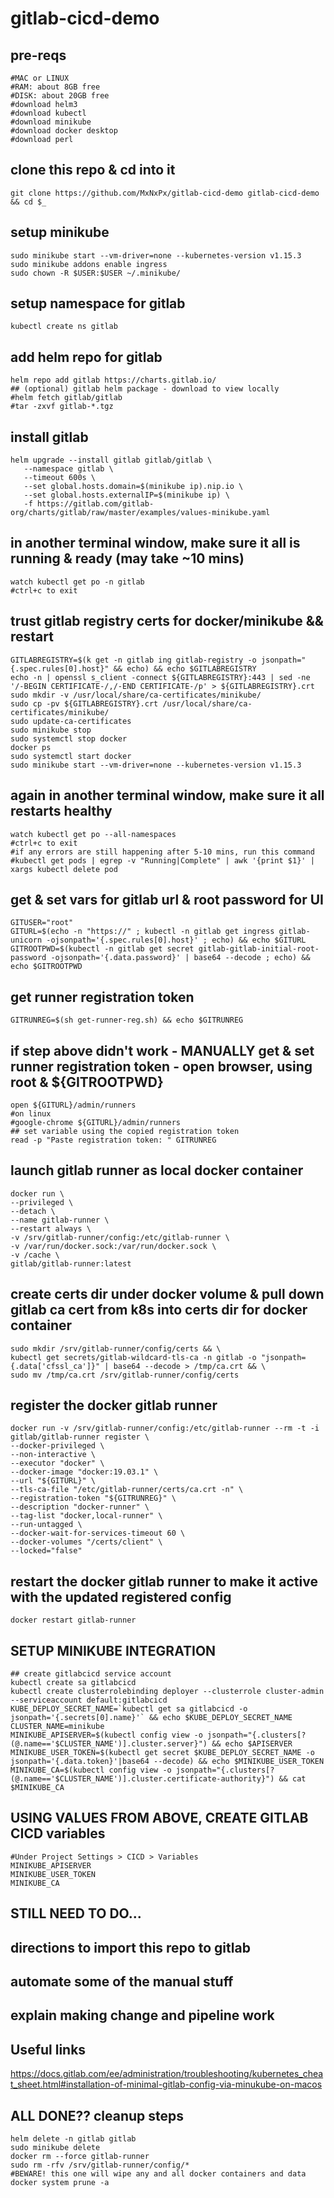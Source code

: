 # gitlab-cicd-demo


## pre-reqs
```
#MAC or LINUX
#RAM: about 8GB free
#DISK: about 20GB free
#download helm3
#download kubectl
#download minikube
#download docker desktop
#download perl
```

## clone this repo & cd into it
```
git clone https://github.com/MxNxPx/gitlab-cicd-demo gitlab-cicd-demo && cd $_
```

## setup minikube
```
sudo minikube start --vm-driver=none --kubernetes-version v1.15.3
sudo minikube addons enable ingress
sudo chown -R $USER:$USER ~/.minikube/
```

## setup namespace for gitlab
```
kubectl create ns gitlab
```

## add helm repo for gitlab
```
helm repo add gitlab https://charts.gitlab.io/
## (optional) gitlab helm package - download to view locally
#helm fetch gitlab/gitlab
#tar -zxvf gitlab-*.tgz
```

## install gitlab
```
helm upgrade --install gitlab gitlab/gitlab \
   --namespace gitlab \
   --timeout 600s \
   --set global.hosts.domain=$(minikube ip).nip.io \
   --set global.hosts.externalIP=$(minikube ip) \
   -f https://gitlab.com/gitlab-org/charts/gitlab/raw/master/examples/values-minikube.yaml
```

## in another terminal window, make sure it all is running & ready (may take ~10 mins)
```
watch kubectl get po -n gitlab
#ctrl+c to exit
```

## trust gitlab registry certs for docker/minikube && restart
```
GITLABREGISTRY=$(k get -n gitlab ing gitlab-registry -o jsonpath="{.spec.rules[0].host}" && echo) && echo $GITLABREGISTRY
echo -n | openssl s_client -connect ${GITLABREGISTRY}:443 | sed -ne '/-BEGIN CERTIFICATE-/,/-END CERTIFICATE-/p' > ${GITLABREGISTRY}.crt
sudo mkdir -v /usr/local/share/ca-certificates/minikube/
sudo cp -pv ${GITLABREGISTRY}.crt /usr/local/share/ca-certificates/minikube/
sudo update-ca-certificates
sudo minikube stop
sudo systemctl stop docker
docker ps 
sudo systemctl start docker
sudo minikube start --vm-driver=none --kubernetes-version v1.15.3
```

## again in another terminal window, make sure it all restarts healthy
```
watch kubectl get po --all-namespaces
#ctrl+c to exit
#if any errors are still happening after 5-10 mins, run this command
#kubectl get pods | egrep -v "Running|Complete" | awk '{print $1}' | xargs kubectl delete pod
```

## get & set vars for gitlab url & root password for UI
```
GITUSER="root"
GITURL=$(echo -n "https://" ; kubectl -n gitlab get ingress gitlab-unicorn -ojsonpath='{.spec.rules[0].host}' ; echo) && echo $GITURL
GITROOTPWD=$(kubectl -n gitlab get secret gitlab-gitlab-initial-root-password -ojsonpath='{.data.password}' | base64 --decode ; echo) && echo $GITROOTPWD
```

## get runner registration token
```
GITRUNREG=$(sh get-runner-reg.sh) && echo $GITRUNREG
```

## if step above didn't work - MANUALLY get & set runner registration token - open browser, using root & ${GITROOTPWD}
```
open ${GITURL}/admin/runners
#on linux
#google-chrome ${GITURL}/admin/runners
## set variable using the copied registration token
read -p "Paste registration token: " GITRUNREG
```

## launch gitlab runner as local docker container
```
docker run \
--privileged \
--detach \
--name gitlab-runner \
--restart always \
-v /srv/gitlab-runner/config:/etc/gitlab-runner \
-v /var/run/docker.sock:/var/run/docker.sock \
-v /cache \
gitlab/gitlab-runner:latest
```

## create certs dir under docker volume & pull down gitlab ca cert from k8s into certs dir for docker container
```
sudo mkdir /srv/gitlab-runner/config/certs && \
kubectl get secrets/gitlab-wildcard-tls-ca -n gitlab -o "jsonpath={.data['cfssl_ca']}" | base64 --decode > /tmp/ca.crt && \
sudo mv /tmp/ca.crt /srv/gitlab-runner/config/certs
```

## register the docker gitlab runner
```
docker run -v /srv/gitlab-runner/config:/etc/gitlab-runner --rm -t -i gitlab/gitlab-runner register \
--docker-privileged \
--non-interactive \
--executor "docker" \
--docker-image "docker:19.03.1" \
--url "${GITURL}" \
--tls-ca-file "/etc/gitlab-runner/certs/ca.crt -n" \
--registration-token "${GITRUNREG}" \
--description "docker-runner" \
--tag-list "docker,local-runner" \
--run-untagged \
--docker-wait-for-services-timeout 60 \
--docker-volumes "/certs/client" \
--locked="false"
```

## restart the docker gitlab runner to make it active with the updated registered config
```
docker restart gitlab-runner
```

## SETUP MINIKUBE INTEGRATION
```
## create gitlabcicd service account
kubectl create sa gitlabcicd
kubectl create clusterrolebinding deployer --clusterrole cluster-admin --serviceaccount default:gitlabcicd
KUBE_DEPLOY_SECRET_NAME=`kubectl get sa gitlabcicd -o jsonpath='{.secrets[0].name}'` && echo $KUBE_DEPLOY_SECRET_NAME
CLUSTER_NAME=minikube
MINIKUBE_APISERVER=$(kubectl config view -o jsonpath="{.clusters[?(@.name=='$CLUSTER_NAME')].cluster.server}") && echo $APISERVER
MINIKUBE_USER_TOKEN=$(kubectl get secret $KUBE_DEPLOY_SECRET_NAME -o jsonpath='{.data.token}'|base64 --decode) && echo $MINIKUBE_USER_TOKEN
MINIKUBE_CA=$(kubectl config view -o jsonpath="{.clusters[?(@.name=='$CLUSTER_NAME')].cluster.certificate-authority}") && cat $MINIKUBE_CA
```

## USING VALUES FROM ABOVE, CREATE GITLAB CICD variables
```
#Under Project Settings > CICD > Variables
MINIKUBE_APISERVER
MINIKUBE_USER_TOKEN
MINIKUBE_CA
```

## STILL NEED TO DO...
## directions to import this repo to gitlab
## automate some of the manual stuff
## explain making change and pipeline work



## Useful links
https://docs.gitlab.com/ee/administration/troubleshooting/kubernetes_cheat_sheet.html#installation-of-minimal-gitlab-config-via-minukube-on-macos




## ALL DONE?? cleanup steps
```
helm delete -n gitlab gitlab
sudo minikube delete
docker rm --force gitlab-runner
sudo rm -rfv /srv/gitlab-runner/config/*
#BEWARE! this one will wipe any and all docker containers and data
docker system prune -a
```
